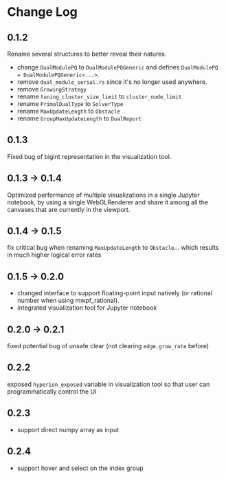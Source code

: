 # Change Log

## 0.1.2

Rename several structures to better reveal their natures.

- change `DualModulePQ` to `DualModulePQGeneric` and defines `DualModulePQ = DualModulePQGeneric<...>`.
- remove `dual_module_serial.rs` since it's no longer used anywhere.
- remove `GrowingStrategy`
- rename `tuning_cluster_size_limit` to `cluster_node_limit`
- rename `PrimalDualType` to `SolverType`
- rename `MaxUpdateLength` to `Obstacle`
- rename `GroupMaxUpdateLength` to `DualReport`

## 0.1.3

Fixed bug of bigint representation in the visualization tool.

## 0.1.3 -> 0.1.4

Optimized performance of multiple visualizations in a single Jupyter notebook, by using a single WebGLRenderer and share
it among all the canvases that are currently in the viewport.

## 0.1.4 -> 0.1.5

fix critical bug when renaming `MaxUpdateLength` to `Obstacle`... which results in much higher logical error rates

## 0.1.5 -> 0.2.0

- changed interface to support floating-point input natively (or rational number when using mwpf_rational).
- integrated visualization tool for Jupyter notebook

## 0.2.0 -> 0.2.1

fixed potential bug of unsafe clear (not clearing `edge.grow_rate` before)

## 0.2.2

exposed `hyperion_exposed` variable in visualization tool so that user can programmatically control the UI

## 0.2.3

- support direct numpy array as input

## 0.2.4

- support hover and select on the index group
